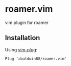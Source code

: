 # roamer.vim
vim plugin for roamer

Installation
------------

Using [vim-plug](https://github.com/junegunn/vim-plug):

```vim
Plug 'abaldwin88/roamer.vim'
```
